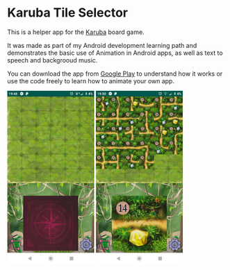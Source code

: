 # Karuba Tile Selector
This is a helper app for the [Karuba](https://www.habausa.com/karuba-tile-laying-puzzle-game/) board game.

It was made as part of my Android development learning path and demonstrates the basic use of Animation in Android apps, as well as text to speech and backgrooud music.

You can download the app from [Google Play](https://play.google.com/store/apps/details?id=il.co.woo.karuba&hl=en) to understand how it works or use the code freely to learn how to animate your own app.

<img src="screenshots/screenshot.png" alt="screenshot" width="200"/> <img src="screenshots/screenshot1.png" alt="screenshot" width="200"/>



